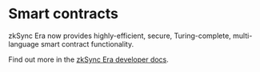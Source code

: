 # Smart contracts

zkSync Era now provides highly-efficient, secure, Turing-complete, multi-language smart contract functionality. 

Find out more in the [zkSync Era developer docs](https://era.zksync.io/docs/).
